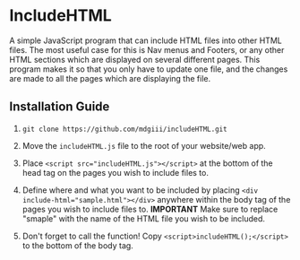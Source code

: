 # IncludeHTML

A simple JavaScript program that can include HTML files into other HTML files. The most useful case for this is Nav menus and Footers, or any other HTML sections which are displayed on several different pages. This program makes it so that you only have to update one file, and the changes are made to all the pages which are displaying the file.

## Installation Guide

1. `git clone https://github.com/mdgiii/includeHTML.git`

2. Move the `includeHTML.js` file to the root of your website/web app.

3. Place `<script src="includeHTML.js"></script>` at the bottom of the head tag on the pages you wish to include files to.

3. Define where and what you want to be included by placing `<div include-html="sample.html"></div>` anywhere within the body tag of the pages you wish to include files to. **IMPORTANT** Make sure to replace "smaple" with the name of the HTML file you wish to be included.

4. Don't forget to call the function! Copy `<script>includeHTML();</script>` to the bottom of the body tag.
